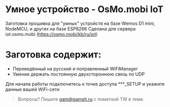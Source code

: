 # Умное устройство - OsMo.mobi IoT

Заготовка прошивка для "умных" устройств на базе Wemos D1 mini, NodeMCU, и других на базе ESP8266
Сделана для сервера iot.osmo.mobi (https://osmo.mobi/kb/ru/iot)


# Заготовка содержит:

  - Переведённый на русский и поправленный WiFiManager
  - Умение держать постоянную двухстороннюю связь по UDP


Для начала работы подключитесь к точке доступа ***_SETUP и укажите данные вашей WiFi-сети


> Вопросы? Пишите gam@gamsh.ru с пометкой TW в теме.
